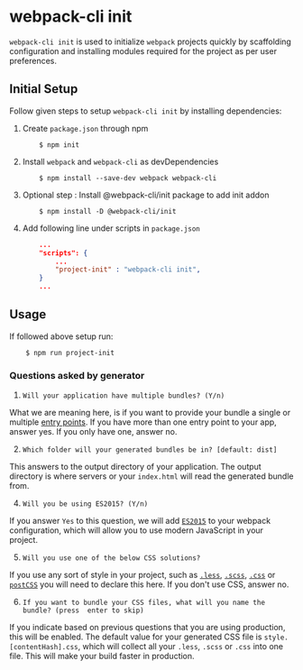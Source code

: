 # webpack-cli init

`webpack-cli init` is used to initialize `webpack` projects quickly by scaffolding configuration and installing modules required for the project as per user preferences.

## Initial Setup
Follow given steps to setup `webpack-cli init` by installing dependencies:
1. Create `package.json` through npm

	```shell
    	$ npm init
    ```

2. Install `webpack` and `webpack-cli` as devDependencies

	```shell
    	$ npm install --save-dev webpack webpack-cli
    ```

3. Optional step : Install @webpack-cli/init package to add init addon

	```shell
    	$ npm install -D @webpack-cli/init
    ```
    
4. Add following line under scripts in `package.json`

	```json
    	...
        "scripts": {
        	...
            "project-init" : "webpack-cli init",
        }
        ...
    ```
    
## Usage
If followed above setup run:
```
	$ npm run project-init
```

### Questions asked by generator

1. `Will your application have multiple bundles? (Y/n)`

What we are meaning here, is if you want to provide your bundle a single or multiple [entry points](https://webpack.js.org/configuration/entry-context/#entry). If you have more than one entry point to your app, answer yes. If you only have one, answer no.

2. `Which folder will your generated bundles be in? [default: dist]`

This answers to the output directory of your application. The output directory is where servers or your `index.html` will read the generated bundle from.

4. `Will you be using ES2015? (Y/n)`

If you answer `Yes` to this question, we will add [`ES2015`](https://babeljs.io/learn-es2015/) to your webpack configuration, which will allow you to use modern JavaScript in your project.

5. `Will you use one of the below CSS solutions?`

If you use any sort of style in your project, such as [`.less`](http://lesscss.org/), [`.scss`](http://sass-lang.com/),  [`.css`](https://developer.mozilla.org/en-US/docs/Web/CSS) or [`postCSS`](http://postcss.org/) you will need to declare this here. If you don't use CSS, answer no.

6. `If you want to bundle your CSS files, what will you name the bundle? (press 
enter to skip)`

If you indicate based on previous questions that you are using production, this will be enabled. The default value for your generated CSS file is `style.[contentHash].css`, which will collect all your `.less`, `.scss` or `.css` into one file. This will make your build faster in production.
